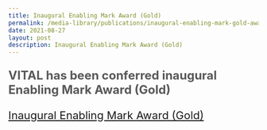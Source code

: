 ```yaml
---
title: Inaugural Enabling Mark Award (Gold)
permalink: /media-library/publications/inaugural-enabling-mark-gold-award
date: 2021-08-27
layout: post
description: Inaugural Enabling Mark Award (Gold)
---
```

<p style="font-size: 24px;color:#585858">
	<b>VITAL has been conferred inaugural Enabling Mark Award (Gold)</b>
<p style="font-size: 22px;color:#585858">
<a href = "/files/Enabling%20Mark%20-%20for%20website.pdf">Inaugural Enabling Mark Award (Gold)</a>
</p>